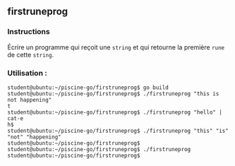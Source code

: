 ## firstruneprog

### Instructions

Écrire un programme qui reçoit une `string` et qui retourne la première `rune` de cette `string`.

### Utilisation :

```console
student@ubuntu:~/piscine-go/firstruneprog$ go build
student@ubuntu:~/piscine-go/firstruneprog$ ./firstruneprog "this is not happening"
t
student@ubuntu:~/piscine-go/firstruneprog$ ./firstruneprog "hello" | cat-e
h$
student@ubuntu:~/piscine-go/firstruneprog$ ./firstruneprog "this" "is" "not" "happening"
student@ubuntu:~/piscine-go/firstruneprog$
student@ubuntu:~/piscine-go/firstruneprog$ ./firstruneprog
student@ubuntu:~/piscine-go/firstruneprog$
```
